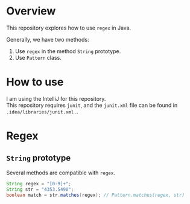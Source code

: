 # Overview
This repository explores how to use `regex` in Java.  

Generally, we have two methods:
1. Use `regex` in the method `String` prototype.
2. Use `Pattern` class.

# How to use
I am using the IntelliJ for this repository.  
This repository requires `junit`, and the `junit.xml` file can be found in `.idea/libraries/junit.xml.`.

# Regex
## `String` prototype
Several methods are compatible with `regex`.
```java
String regex = "[0-9]+";
String str = "4353.5490";
boolean match = str.matches(regex); // Pattern.matches(regex, str)
```